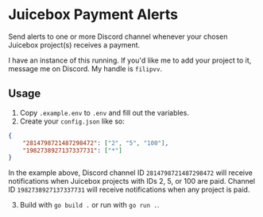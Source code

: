 # Juicebox Payment Alerts

Send alerts to one or more Discord channel whenever your chosen Juicebox project(s) receives a payment.

I have an instance of this running. If you'd like me to add your project to it, message me on Discord. My handle is `filipvv`.

## Usage

1. Copy `.example.env` to `.env` and fill out the variables.
2. Create your `config.json` like so:

```json
{
    "2814798721487298472": ["2", "5", "100"],
    "1982738927137337731": ["*"]
}
```

In the example above, Discord channel ID `2814798721487298472` will receive notifications when Juicebox projects with IDs 2, 5, or 100 are paid. Channel ID `1982738927137337731` will receive notifications when any project is paid.

3. Build with `go build .` or run with `go run .`.